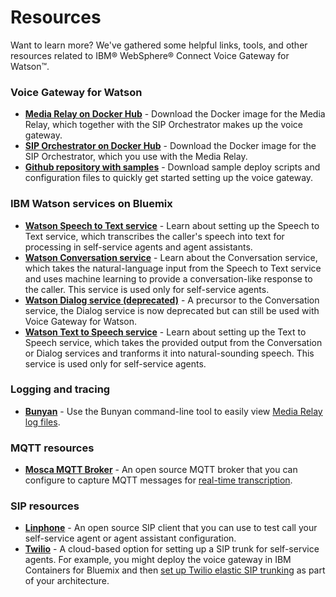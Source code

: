 # Resources

Want to learn more? We've gathered some helpful links, tools, and other resources related to IBM&reg; WebSphere&reg; Connect Voice Gateway for Watson&trade;.

### Voice Gateway for Watson
* **[Media Relay on Docker Hub](https://hub.docker.com/r/ibmcom/voice-gateway-mr)** - Download the Docker image for the Media Relay, which together with the SIP Orchestrator makes up the voice gateway.
* **[SIP Orchestrator on Docker Hub](https://hub.docker.com/r/ibmcom/voice-gateway-so)** - Download the Docker image for the SIP Orchestrator, which you use with the Media Relay.
* **[Github repository with samples](https://github.com/WASdev/sample.voice.gateway.for.watson)** - Download sample deploy scripts and configuration files to quickly get started setting up the voice gateway.

### IBM Watson services on Bluemix
* **[Watson Speech to Text service](https://www.ibm.com/watson/developercloud/doc/speech-to-text/)** - Learn about setting up the Speech to Text service, which transcribes the caller's speech into text for processing in self-service agents and agent assistants.
* **[Watson Conversation service](https://www.ibm.com/watson/developercloud/doc/conversation/)** - Learn about the Conversation service, which takes the natural-language input from the Speech to Text service and uses machine learning to provide a conversation-like response to the caller. This service is used only for self-service agents.
* **[Watson Dialog service (deprecated)](https://www.ibm.com/watson/developercloud/doc/dialog/)** - A precursor to the Conversation service, the Dialog service is now deprecated but can still be used with Voice Gateway for Watson.
* **[Watson Text to Speech service](https://www.ibm.com/watson/developercloud/doc/text-to-speech/)** - Learn about setting up the Text to Speech service, which takes the provided output from the Conversation or Dialog services and tranforms it into natural-sounding speech. This service is used only for self-service agents.

### Logging and tracing
* **[Bunyan](https://github.com/trentm/node-bunyan)** - Use the Bunyan command-line tool to easily view [Media Relay log files](troubleshooting.md#finding-and-viewing-log-files).

### MQTT resources
* **[Mosca MQTT Broker](https://github.com/mcollina/mosca)** - An open source MQTT broker that you can configure to capture MQTT messages for [real-time transcription](rttconfig.md).

### SIP resources
* **[Linphone](https://www.linphone.org/)** - An open source SIP client that you can use to test call your self-service agent or agent assistant configuration.
* **[Twilio](https://www.twilio.com/)** - A cloud-based option for setting up a SIP trunk for self-service agents. For example, you might deploy the voice gateway in IBM Containers for Bluemix and then [set up Twilio elastic SIP trunking](https://www.twilio.com/docs/api/sip-trunking) as part of your architecture.
